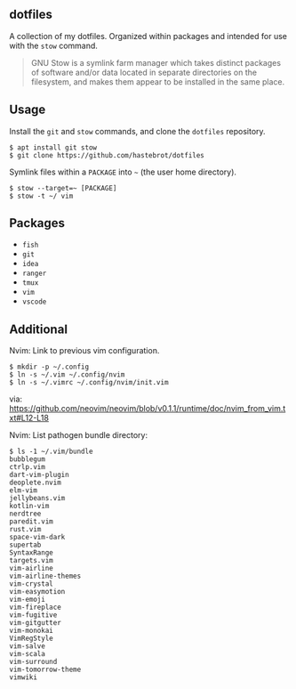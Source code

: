 dotfiles
--------

A collection of my dotfiles. Organized within packages and intended for use with the `stow` command.

> GNU Stow is a symlink farm manager which takes distinct packages of software and/or data located in separate directories on the filesystem, and makes them appear to be installed in the same place.

## Usage

Install the `git` and `stow` commands, and clone the `dotfiles` repository.

~~~
$ apt install git stow
$ git clone https://github.com/hastebrot/dotfiles
~~~

Symlink files within a `PACKAGE` into `~` (the user home directory).

~~~
$ stow --target=~ [PACKAGE]
$ stow -t ~/ vim
~~~

## Packages

- `fish`
- `git`
- `idea`
- `ranger`
- `tmux`
- `vim`
- `vscode`

## Additional

Nvim: Link to previous vim configuration.

~~~
$ mkdir -p ~/.config
$ ln -s ~/.vim ~/.config/nvim
$ ln -s ~/.vimrc ~/.config/nvim/init.vim
~~~

via: https://github.com/neovim/neovim/blob/v0.1.1/runtime/doc/nvim_from_vim.txt#L12-L18

Nvim: List pathogen bundle directory:

~~~
$ ls -1 ~/.vim/bundle
bubblegum
ctrlp.vim
dart-vim-plugin
deoplete.nvim
elm-vim
jellybeans.vim
kotlin-vim
nerdtree
paredit.vim
rust.vim
space-vim-dark
supertab
SyntaxRange
targets.vim
vim-airline
vim-airline-themes
vim-crystal
vim-easymotion
vim-emoji
vim-fireplace
vim-fugitive
vim-gitgutter
vim-monokai
VimRegStyle
vim-salve
vim-scala
vim-surround
vim-tomorrow-theme
vimwiki
~~~

